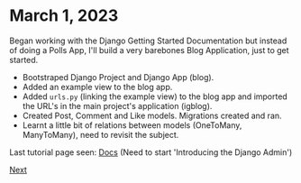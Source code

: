 # March 1, 2023

Began working with the Django Getting Started Documentation but instead of doing a Polls App, I'll build a very barebones Blog Application, just to get started.

- Bootstraped Django Project and Django App (blog).
- Added an example view to the blog app.
- Added `urls.py` (linking the example view) to the blog app and imported the URL's in the main project's application (igblog).
- Created Post, Comment and Like models. Migrations created and ran.
- Learnt a little bit of relations between models (OneToMany, ManyToMany), need to revisit the subject.

Last tutorial page seen: [Docs](https://docs.djangoproject.com/en/4.1/intro/tutorial02/) (Need to start 'Introducing the Django Admin')

[Next](./2.md)
